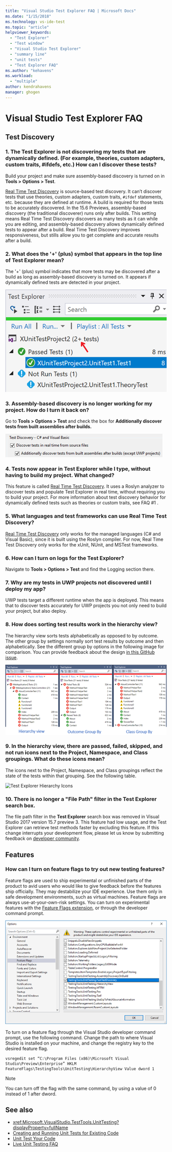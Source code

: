```yaml
---
title: "Visual Studio Test Explorer FAQ | Microsoft Docs"
ms.date: "1/15/2018"
ms.technology: vs-ide-test
ms.topic: "article"
helpviewer_keywords:
  - "Test Explorer"
  - "Test window"
  - "Visual Studio Test Explorer"
  - "summary line"
  - "unit tests"
  - "Test Explorer FAQ"
ms.author: "kehavens"
ms.workload:
  - "multiple"
author: kendrahavens
manager: ghogen
---
```

# Visual Studio Test Explorer FAQ

## Test Discovery

### 1. The Test Explorer is not discovering my tests that are dynamically defined. (For example, theories, custom adapters, custom traits, #ifdefs, etc.) How can I discover these tests?

  Build your project and make sure assembly-based discovery is turned on in **Tools > Options > Test**.

  [Real Time Test Discovery](https://go.microsoft.com/fwlink/?linkid=862824) is source-based test discovery. It can’t discover tests that use theories, custom adapters, custom traits, `#ifdef` statements, etc. because they are defined at runtime. A build is required for those tests to be accurately discovered. In the 15.6 Previews, assembly-based discovery (the traditional discoverer) runs only after builds. This setting means Real Time Test Discovery discovers as many tests as it can while you are editing, and assembly-based discovery allows dynamically defined tests to appear after a build. Real Time Test Discovery improves responsiveness, but stills allow you to get complete and accurate results after a build.

### 2. What does the '+' (plus) symbol that appears in the top line of Test Explorer mean?

  The '+' (plus) symbol indicates that more tests may be discovered after a build as long as assembly-based discovery is turned on. It appears if dynamically defined tests are detected in your project.

  ![Plus symbol summary line](media/testex-plussymbol.png)

### 3. Assembly-based discovery is no longer working for my project. How do I turn it back on?

  Go to **Tools > Options > Test** and check the box for **Additionally discover tests from built assemblies after builds.**

  ![Assembly-based option](media/testex-toolsoptions.png)

### 4. Tests now appear in Test Explorer while I type, without having to build my project. What changed?

  This feature is called [Real Time Test Discovery](https://go.microsoft.com/fwlink/?linkid=862824). It uses a Roslyn analyzer to discover tests and populate Test Explorer in real time, without requiring you to build your project. For more information about test discovery behavior for dynamically defined tests such as theories or custom traits, see FAQ #1 .

### 5. What languages and test frameworks can use Real Time Test Discovery?

  [Real Time Test Discovery](https://go.microsoft.com/fwlink/?linkid=862824) only works for the managed languages (C# and Visual Basic), since it is built using the Roslyn compiler. For now, Real Time Test Discovery only works for the xUnit, NUnit, and MSTest frameworks.

### 6. How can I turn on logs for the Test Explorer?

  Navigate to **Tools > Options > Test** and find the Logging section there.

### 7. Why are my tests in UWP projects not discovered until I deploy my app?

  UWP tests target a different runtime when the app is deployed. This means that to discover tests accurately for UWP projects you not only need to build your project, but also deploy.

### 8. How does sorting test results work in the hierarchy view?

  The hierarchy view sorts tests alphabetically as opposed to by outcome. The other group by settings normally sort test results by outcome and then alphabetically. See the different group by options in the following image for comparison. You can provide feedback about the design [in this GitHub issue](https://github.com/Microsoft/vstest/issues/1425).

  ![SortingExamples](media/testex-sortingex.png)

### 9. In the hierarchy view, there are passed, failed, skipped, and not run icons next to the Project, Namespace, and Class groupings. What do these icons mean?

  The icons next to the Project, Namespace, and Class groupings reflect the state of the tests within that grouping. See the following table.

  ![Test Explorer Hierarchy Icons](media/testex-hierarchyicons.png)
  
### 10. There is no longer a "File Path" filter in the Test Explorer search box.

The file path filter in the **Test Explorer** search box was removed in Visual Studio 2017 version 15.7 preview 3. This feature had low usage, and the Test Explorer can retrieve test methods faster by excluding this feature. If this change interrupts your development flow, please let us know by submitting feedback on [developer community](https://developercommunity.visualstudio.com/).

## Features

### How can I turn on feature flags to try out new testing features?

Feature flags are used to ship experimental or unfinished parts of the product to avid users who would like to give feedback before the features ship officially. They may destabilize your IDE experience. Use them only in safe development environments, such as virtual machines. Feature flags are always use-at-your-own-risk settings. You can turn on experimental features with the [Feature Flags extension](https://marketplace.visualstudio.com/items?itemName=PaulHarrington.FeatureFlagsExtension), or through the developer command prompt.

![Feature Flag Extension](media/testex-featureflag.png)

To turn on a feature flag through the Visual Studio developer command prompt, use the following command. Change the path to where Visual Studio is installed on your machine, and change the registry key to the desired feature flag.

```shell
vsregedit set “C:\Program Files (x86)\Microsoft Visual Studio\Preview\Enterprise” HKLM FeatureFlags\TestingTools\UnitTesting\HierarchyView Value dword 1
```

> [!NOTE]
> You can turn off the flag with the same command, by using a value of 0 instead of 1 after dword.

## See also

- <xref:Microsoft.VisualStudio.TestTools.UnitTesting?displayProperty=fullName>
- [Creating and Running Unit Tests for Existing Code](http://msdn.microsoft.com/e8370b93-085b-41c9-8dec-655bd886f173)
- [Unit Test Your Code](unit-test-your-code.md)
- [Live Unit Testing FAQ](live-unit-testing-faq.md)
